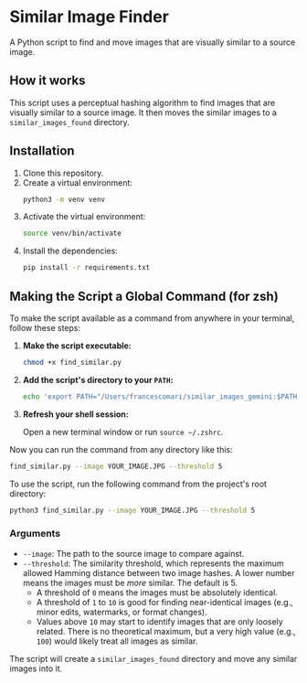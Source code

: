 # Similar Image Finder

A Python script to find and move images that are visually similar to a source image.

## How it works

This script uses a perceptual hashing algorithm to find images that are visually similar to a source image. It then moves the similar images to a `similar_images_found` directory.

## Installation

1.  Clone this repository.
2.  Create a virtual environment:
    ```bash
    python3 -m venv venv
    ```
3.  Activate the virtual environment:
    ```bash
    source venv/bin/activate
    ```
4.  Install the dependencies:
    ```bash
    pip install -r requirements.txt
    ```

## Making the Script a Global Command (for zsh)

To make the script available as a command from anywhere in your terminal, follow these steps:

1.  **Make the script executable:**
    ```bash
    chmod +x find_similar.py
    ```

2.  **Add the script's directory to your `PATH`:**
    ```bash
    echo 'export PATH="/Users/francescomari/similar_images_gemini:$PATH"' >> ~/.zshrc
    ```

3.  **Refresh your shell session:**

    Open a new terminal window or run `source ~/.zshrc`.

Now you can run the command from any directory like this:

```bash
find_similar.py --image YOUR_IMAGE.JPG --threshold 5
```



To use the script, run the following command from the project's root directory:

```bash
python3 find_similar.py --image YOUR_IMAGE.JPG --threshold 5
```

### Arguments

*   `--image`: The path to the source image to compare against.
*   `--threshold`: The similarity threshold, which represents the maximum allowed Hamming distance between two image hashes. A lower number means the images must be *more* similar. The default is 5.
    *   A threshold of `0` means the images must be absolutely identical.
    *   A threshold of `1` to `10` is good for finding near-identical images (e.g., minor edits, watermarks, or format changes).
    *   Values above `10` may start to identify images that are only loosely related. There is no theoretical maximum, but a very high value (e.g., `100`) would likely treat all images as similar.

The script will create a `similar_images_found` directory and move any similar images into it.
